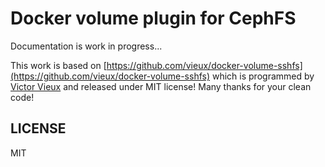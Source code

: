 # Docker volume plugin for CephFS

Documentation is work in progress...

This work is based on [https://github.com/vieux/docker-volume-sshfs](https://github.com/vieux/docker-volume-sshfs) which is programmed by [Victor Vieux](https://github.com/vieux) and released under MIT license! Many thanks for your clean code!

## LICENSE

MIT
